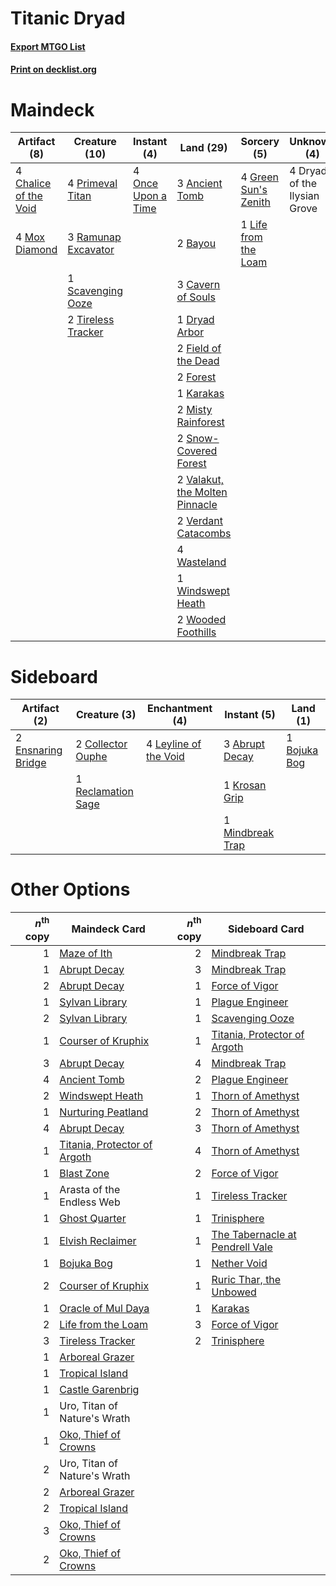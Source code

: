 # Titanic Dryad

#### [Export MTGO List](../collection/Titanic%20Dryad/Titanic%20Dryad.txt)
#### [Print on decklist.org](http://decklist.org/?deckmain=3%09Ancient%20Tomb%0A2%09Bayou%0A3%09Cavern%20of%20Souls%0A4%09Chalice%20of%20the%20Void%0A1%09Dryad%20Arbor%0A4%09Dryad%20of%20the%20Ilysian%20Grove%0A2%09Field%20of%20the%20Dead%0A2%09Forest%0A4%09Green%20Sun's%20Zenith%0A1%09Karakas%0A1%09Life%20from%20the%20Loam%0A2%09Misty%20Rainforest%0A4%09Mox%20Diamond%0A4%09Once%20Upon%20a%20Time%0A4%09Primeval%20Titan%0A3%09Ramunap%20Excavator%0A1%09Scavenging%20Ooze%0A2%09Snow-Covered%20Forest%0A2%09Tireless%20Tracker%0A2%09Valakut,%20the%20Molten%20Pinnacle%0A2%09Verdant%20Catacombs%0A4%09Wasteland%0A1%09Windswept%20Heath%0A2%09Wooded%20Foothills&deckside=3%09Abrupt%20Decay%0A1%09Bojuka%20Bog%0A2%09Collector%20Ouphe%0A2%09Ensnaring%20Bridge%0A1%09Krosan%20Grip%0A4%09Leyline%20of%20the%20Void%0A1%09Mindbreak%20Trap%0A1%09Reclamation%20Sage)
# Maindeck

|                                          Artifact (8)                                          |                                        Creature (10)                                         |                                         Instant (4)                                         |                                                Land (29)                                                |                                          Sorcery (5)                                          |        Unknown (4)         |
|------------------------------------------------------------------------------------------------|----------------------------------------------------------------------------------------------|---------------------------------------------------------------------------------------------|---------------------------------------------------------------------------------------------------------|-----------------------------------------------------------------------------------------------|----------------------------|
|4 [Chalice of the Void](http://gatherer.wizards.com/Pages/Card/Details.aspx?multiverseid=442211)|4 [Primeval Titan](http://gatherer.wizards.com/Pages/Card/Details.aspx?multiverseid=438749)   |4 [Once Upon a Time](http://gatherer.wizards.com/Pages/Card/Details.aspx?multiverseid=473131)|3 [Ancient Tomb](http://gatherer.wizards.com/Pages/Card/Details.aspx?multiverseid=409567)                |4 [Green Sun's Zenith](http://gatherer.wizards.com/Pages/Card/Details.aspx?multiverseid=413711)|4 Dryad of the Ilysian Grove|
|4 [Mox Diamond](http://gatherer.wizards.com/Pages/Card/Details.aspx?multiverseid=5193)          |3 [Ramunap Excavator](http://gatherer.wizards.com/Pages/Card/Details.aspx?multiverseid=430818)|                                                                                             |2 [Bayou](http://gatherer.wizards.com/Pages/Card/Details.aspx?multiverseid=879)                          |1 [Life from the Loam](http://gatherer.wizards.com/Pages/Card/Details.aspx?multiverseid=338409)|                            |
|                                                                                                |1 [Scavenging Ooze](http://gatherer.wizards.com/Pages/Card/Details.aspx?multiverseid=420783)  |                                                                                             |3 [Cavern of Souls](http://gatherer.wizards.com/Pages/Card/Details.aspx?multiverseid=278058)             |                                                                                               |                            |
|                                                                                                |2 [Tireless Tracker](http://gatherer.wizards.com/Pages/Card/Details.aspx?multiverseid=409997) |                                                                                             |1 [Dryad Arbor](http://gatherer.wizards.com/Pages/Card/Details.aspx?multiverseid=136196)                 |                                                                                               |                            |
|                                                                                                |                                                                                              |                                                                                             |2 [Field of the Dead](http://gatherer.wizards.com/Pages/Card/Details.aspx?multiverseid=467001)           |                                                                                               |                            |
|                                                                                                |                                                                                              |                                                                                             |2 [Forest](http://gatherer.wizards.com/Pages/Card/Details.aspx?multiverseid=439860)                      |                                                                                               |                            |
|                                                                                                |                                                                                              |                                                                                             |1 [Karakas](http://gatherer.wizards.com/Pages/Card/Details.aspx?multiverseid=413782)                     |                                                                                               |                            |
|                                                                                                |                                                                                              |                                                                                             |2 [Misty Rainforest](http://gatherer.wizards.com/Pages/Card/Details.aspx?multiverseid=405102)            |                                                                                               |                            |
|                                                                                                |                                                                                              |                                                                                             |2 [Snow-Covered Forest](http://gatherer.wizards.com/Pages/Card/Details.aspx?multiverseid=121192)         |                                                                                               |                            |
|                                                                                                |                                                                                              |                                                                                             |2 [Valakut, the Molten Pinnacle](http://gatherer.wizards.com/Pages/Card/Details.aspx?multiverseid=190400)|                                                                                               |                            |
|                                                                                                |                                                                                              |                                                                                             |2 [Verdant Catacombs](http://gatherer.wizards.com/Pages/Card/Details.aspx?multiverseid=405113)           |                                                                                               |                            |
|                                                                                                |                                                                                              |                                                                                             |4 [Wasteland](http://gatherer.wizards.com/Pages/Card/Details.aspx?multiverseid=413790)                   |                                                                                               |                            |
|                                                                                                |                                                                                              |                                                                                             |1 [Windswept Heath](http://gatherer.wizards.com/Pages/Card/Details.aspx?multiverseid=405115)             |                                                                                               |                            |
|                                                                                                |                                                                                              |                                                                                             |2 [Wooded Foothills](http://gatherer.wizards.com/Pages/Card/Details.aspx?multiverseid=405116)            |                                                                                               |                            |


# Sideboard

|                                        Artifact (2)                                        |                                        Creature (3)                                         |                                        Enchantment (4)                                         |                                        Instant (5)                                        |                                       Land (1)                                        |
|--------------------------------------------------------------------------------------------|---------------------------------------------------------------------------------------------|------------------------------------------------------------------------------------------------|-------------------------------------------------------------------------------------------|---------------------------------------------------------------------------------------|
|2 [Ensnaring Bridge](http://gatherer.wizards.com/Pages/Card/Details.aspx?multiverseid=15866)|2 [Collector Ouphe](http://gatherer.wizards.com/Pages/Card/Details.aspx?multiverseid=464107) |4 [Leyline of the Void](http://gatherer.wizards.com/Pages/Card/Details.aspx?multiverseid=107682)|3 [Abrupt Decay](http://gatherer.wizards.com/Pages/Card/Details.aspx?multiverseid=456061)  |1 [Bojuka Bog](http://gatherer.wizards.com/Pages/Card/Details.aspx?multiverseid=376269)|
|                                                                                            |1 [Reclamation Sage](http://gatherer.wizards.com/Pages/Card/Details.aspx?multiverseid=389651)|                                                                                                |1 [Krosan Grip](http://gatherer.wizards.com/Pages/Card/Details.aspx?multiverseid=376394)   |                                                                                       |
|                                                                                            |                                                                                             |                                                                                                |1 [Mindbreak Trap](http://gatherer.wizards.com/Pages/Card/Details.aspx?multiverseid=197532)|                                                                                       |


# Other Options

|*n*<sup>th</sup> copy|                                             Maindeck Card                                             |*n*<sup>th</sup> copy|                                             Sideboard Card                                             |
|--------------------:|-------------------------------------------------------------------------------------------------------|--------------------:|--------------------------------------------------------------------------------------------------------|
|                    1|[Maze of Ith](http://gatherer.wizards.com/Pages/Card/Details.aspx?multiverseid=1824)                   |                    2|[Mindbreak Trap](http://gatherer.wizards.com/Pages/Card/Details.aspx?multiverseid=197532)               |
|                    1|[Abrupt Decay](http://gatherer.wizards.com/Pages/Card/Details.aspx?multiverseid=456061)                |                    3|[Mindbreak Trap](http://gatherer.wizards.com/Pages/Card/Details.aspx?multiverseid=197532)               |
|                    2|[Abrupt Decay](http://gatherer.wizards.com/Pages/Card/Details.aspx?multiverseid=456061)                |                    1|[Force of Vigor](http://gatherer.wizards.com/Pages/Card/Details.aspx?multiverseid=464113)               |
|                    1|[Sylvan Library](http://gatherer.wizards.com/Pages/Card/Details.aspx?multiverseid=2240)                |                    1|[Plague Engineer](http://gatherer.wizards.com/Pages/Card/Details.aspx?multiverseid=464049)              |
|                    2|[Sylvan Library](http://gatherer.wizards.com/Pages/Card/Details.aspx?multiverseid=2240)                |                    1|[Scavenging Ooze](http://gatherer.wizards.com/Pages/Card/Details.aspx?multiverseid=420783)              |
|                    1|[Courser of Kruphix](http://gatherer.wizards.com/Pages/Card/Details.aspx?multiverseid=442153)          |                    1|[Titania, Protector of Argoth](http://gatherer.wizards.com/Pages/Card/Details.aspx?multiverseid=389721) |
|                    3|[Abrupt Decay](http://gatherer.wizards.com/Pages/Card/Details.aspx?multiverseid=456061)                |                    4|[Mindbreak Trap](http://gatherer.wizards.com/Pages/Card/Details.aspx?multiverseid=197532)               |
|                    4|[Ancient Tomb](http://gatherer.wizards.com/Pages/Card/Details.aspx?multiverseid=409567)                |                    2|[Plague Engineer](http://gatherer.wizards.com/Pages/Card/Details.aspx?multiverseid=464049)              |
|                    2|[Windswept Heath](http://gatherer.wizards.com/Pages/Card/Details.aspx?multiverseid=405115)             |                    1|[Thorn of Amethyst](http://gatherer.wizards.com/Pages/Card/Details.aspx?multiverseid=140166)            |
|                    1|[Nurturing Peatland](http://gatherer.wizards.com/Pages/Card/Details.aspx?multiverseid=464192)          |                    2|[Thorn of Amethyst](http://gatherer.wizards.com/Pages/Card/Details.aspx?multiverseid=140166)            |
|                    4|[Abrupt Decay](http://gatherer.wizards.com/Pages/Card/Details.aspx?multiverseid=456061)                |                    3|[Thorn of Amethyst](http://gatherer.wizards.com/Pages/Card/Details.aspx?multiverseid=140166)            |
|                    1|[Titania, Protector of Argoth](http://gatherer.wizards.com/Pages/Card/Details.aspx?multiverseid=389721)|                    4|[Thorn of Amethyst](http://gatherer.wizards.com/Pages/Card/Details.aspx?multiverseid=140166)            |
|                    1|[Blast Zone](http://gatherer.wizards.com/Pages/Card/Details.aspx?multiverseid=461171)                  |                    2|[Force of Vigor](http://gatherer.wizards.com/Pages/Card/Details.aspx?multiverseid=464113)               |
|                    1|Arasta of the Endless Web                                                                              |                    1|[Tireless Tracker](http://gatherer.wizards.com/Pages/Card/Details.aspx?multiverseid=409997)             |
|                    1|[Ghost Quarter](http://gatherer.wizards.com/Pages/Card/Details.aspx?multiverseid=389534)               |                    1|[Trinisphere](http://gatherer.wizards.com/Pages/Card/Details.aspx?multiverseid=43545)                   |
|                    1|[Elvish Reclaimer](http://gatherer.wizards.com/Pages/Card/Details.aspx?multiverseid=466923)            |                    1|[The Tabernacle at Pendrell Vale](http://gatherer.wizards.com/Pages/Card/Details.aspx?multiverseid=1690)|
|                    1|[Bojuka Bog](http://gatherer.wizards.com/Pages/Card/Details.aspx?multiverseid=376269)                  |                    1|[Nether Void](http://gatherer.wizards.com/Pages/Card/Details.aspx?multiverseid=1453)                    |
|                    2|[Courser of Kruphix](http://gatherer.wizards.com/Pages/Card/Details.aspx?multiverseid=442153)          |                    1|[Ruric Thar, the Unbowed](http://gatherer.wizards.com/Pages/Card/Details.aspx?multiverseid=442205)      |
|                    1|[Oracle of Mul Daya](http://gatherer.wizards.com/Pages/Card/Details.aspx?multiverseid=185737)          |                    1|[Karakas](http://gatherer.wizards.com/Pages/Card/Details.aspx?multiverseid=413782)                      |
|                    2|[Life from the Loam](http://gatherer.wizards.com/Pages/Card/Details.aspx?multiverseid=338409)          |                    3|[Force of Vigor](http://gatherer.wizards.com/Pages/Card/Details.aspx?multiverseid=464113)               |
|                    3|[Tireless Tracker](http://gatherer.wizards.com/Pages/Card/Details.aspx?multiverseid=409997)            |                    2|[Trinisphere](http://gatherer.wizards.com/Pages/Card/Details.aspx?multiverseid=43545)                   |
|                    1|[Arboreal Grazer](http://gatherer.wizards.com/Pages/Card/Details.aspx?multiverseid=461076)             |                     |                                                                                                        |
|                    1|[Tropical Island](http://gatherer.wizards.com/Pages/Card/Details.aspx?multiverseid=884)                |                     |                                                                                                        |
|                    1|[Castle Garenbrig](http://gatherer.wizards.com/Pages/Card/Details.aspx?multiverseid=473202)            |                     |                                                                                                        |
|                    1|Uro, Titan of Nature's Wrath                                                                           |                     |                                                                                                        |
|                    1|[Oko, Thief of Crowns](http://gatherer.wizards.com/Pages/Card/Details.aspx?multiverseid=473159)        |                     |                                                                                                        |
|                    2|Uro, Titan of Nature's Wrath                                                                           |                     |                                                                                                        |
|                    2|[Arboreal Grazer](http://gatherer.wizards.com/Pages/Card/Details.aspx?multiverseid=461076)             |                     |                                                                                                        |
|                    2|[Tropical Island](http://gatherer.wizards.com/Pages/Card/Details.aspx?multiverseid=884)                |                     |                                                                                                        |
|                    3|[Oko, Thief of Crowns](http://gatherer.wizards.com/Pages/Card/Details.aspx?multiverseid=473159)        |                     |                                                                                                        |
|                    2|[Oko, Thief of Crowns](http://gatherer.wizards.com/Pages/Card/Details.aspx?multiverseid=473159)        |                     |                                                                                                        |

